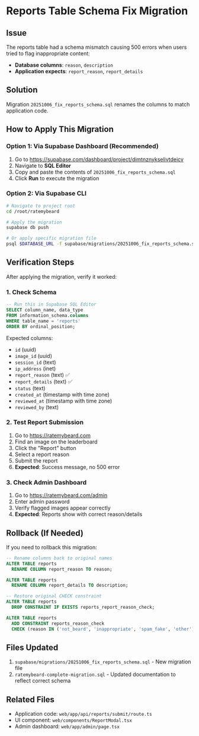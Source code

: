 # Reports Table Schema Fix Migration

## Issue
The reports table had a schema mismatch causing 500 errors when users tried to flag inappropriate content:
- **Database columns**: `reason`, `description`
- **Application expects**: `report_reason`, `report_details`

## Solution
Migration `20251006_fix_reports_schema.sql` renames the columns to match application code.

## How to Apply This Migration

### Option 1: Via Supabase Dashboard (Recommended)
1. Go to https://supabase.com/dashboard/project/dimtnznykselivtdeicv
2. Navigate to **SQL Editor**
3. Copy and paste the contents of `20251006_fix_reports_schema.sql`
4. Click **Run** to execute the migration

### Option 2: Via Supabase CLI
```bash
# Navigate to project root
cd /root/ratemybeard

# Apply the migration
supabase db push

# Or apply specific migration file
psql $DATABASE_URL -f supabase/migrations/20251006_fix_reports_schema.sql
```

## Verification Steps

After applying the migration, verify it worked:

### 1. Check Schema
```sql
-- Run this in Supabase SQL Editor
SELECT column_name, data_type
FROM information_schema.columns
WHERE table_name = 'reports'
ORDER BY ordinal_position;
```

Expected columns:
- `id` (uuid)
- `image_id` (uuid)
- `session_id` (text)
- `ip_address` (inet)
- `report_reason` (text) ✅
- `report_details` (text) ✅
- `status` (text)
- `created_at` (timestamp with time zone)
- `reviewed_at` (timestamp with time zone)
- `reviewed_by` (text)

### 2. Test Report Submission
1. Go to https://ratemybeard.com
2. Find an image on the leaderboard
3. Click the "Report" button
4. Select a report reason
5. Submit the report
6. **Expected**: Success message, no 500 error

### 3. Check Admin Dashboard
1. Go to https://ratemybeard.com/admin
2. Enter admin password
3. Verify flagged images appear correctly
4. **Expected**: Reports show with correct reason/details

## Rollback (If Needed)

If you need to rollback this migration:

```sql
-- Rename columns back to original names
ALTER TABLE reports
  RENAME COLUMN report_reason TO reason;

ALTER TABLE reports
  RENAME COLUMN report_details TO description;

-- Restore original CHECK constraint
ALTER TABLE reports
  DROP CONSTRAINT IF EXISTS reports_report_reason_check;

ALTER TABLE reports
  ADD CONSTRAINT reports_reason_check
  CHECK (reason IN ('not_beard', 'inappropriate', 'spam_fake', 'other'));
```

## Files Updated
1. `supabase/migrations/20251006_fix_reports_schema.sql` - New migration file
2. `ratemybeard-complete-migration.sql` - Updated documentation to reflect correct schema

## Related Files
- Application code: `web/app/api/reports/submit/route.ts`
- UI component: `web/components/ReportModal.tsx`
- Admin dashboard: `web/app/admin/page.tsx`
